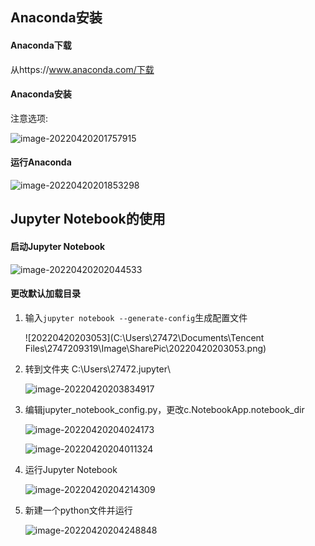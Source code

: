 ## Anaconda安装

#### Anaconda下载

从https://www.anaconda.com/下载

#### Anaconda安装

注意选项:

![image-20220420201757915](../image1/20220420201757915.png)

#### 运行Anaconda

![image-20220420201853298](C:\Users\27472\AppData\Roaming\Typora\typora-user-images\image-20220420201853298.png)

## Jupyter Notebook的使用

#### 启动Jupyter Notebook

![image-20220420202044533](C:\Users\27472\AppData\Roaming\Typora\typora-user-images\image-20220420202044533.png)



#### 更改默认加载目录

1. 输入`jupyter notebook --generate-config`生成配置文件

   ![20220420203053](C:\Users\27472\Documents\Tencent Files\2747209319\Image\SharePic\20220420203053.png)

2. 转到文件夹 C:\Users\27472\.jupyter\

   ![image-20220420203834917](C:\Users\27472\AppData\Roaming\Typora\typora-user-images\image-20220420203834917.png)

3. 编辑jupyter_notebook_config.py，更改c.NotebookApp.notebook_dir

   ![image-20220420204024173](C:\Users\27472\AppData\Roaming\Typora\typora-user-images\image-20220420204024173.png)

   ![image-20220420204011324](C:\Users\27472\AppData\Roaming\Typora\typora-user-images\image-20220420204011324.png)

4. 运行Jupyter Notebook

   ![image-20220420204214309](C:\Users\27472\AppData\Roaming\Typora\typora-user-images\image-20220420204214309.png)

5. 新建一个python文件并运行

   ![image-20220420204248848](C:\Users\27472\AppData\Roaming\Typora\typora-user-images\image-20220420204248848.png)
